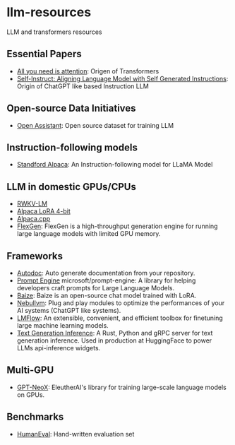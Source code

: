 # llm-resources
LLM and transformers resources


## Essential Papers

- [All you need is attention](https://arxiv.org/pdf/1706.03762): Origen of Transformers
- [Self-Instruct: Aligning Language Model with Self Generated Instructions](https://arxiv.org/pdf/2212.10560): Origin of ChatGPT like based Instruction LLM

## Open-source Data Initiatives

- [Open Assistant](https://open-assistant.io/): Open source dataset for training LLM

## Instruction-following models
- [Standford Alpaca](https://github.com/tatsu-lab/stanford_alpaca): An Instruction-following model for LLaMA Model

## LLM in domestic GPUs/CPUs

- [RWKV-LM](https://github.com/BlinkDL/RWKV-LM)
- [Alpaca LoRA 4-bit](https://github.com/johnsmith0031/alpaca_lora_4bit)
- [Alpaca.cpp](https://github.com/antimatter15/alpaca.cpp)
- [FlexGen](https://github.com/FMInference/FlexGen): FlexGen is a high-throughput generation engine for running large language models with limited GPU memory.

## Frameworks
- [Autodoc](https://github.com/context-labs/autodoc): Auto generate documentation from your repository.
- [Prompt Engine](https://github.com/microsoft/prompt-engine) microsoft/prompt-engine: A library for helping developers craft prompts for Large Language Models.
- [Baize](https://github.com/project-baize/baize-chatbot): Baize is an open-source chat model trained with LoRA.
- [Nebullvm](https://github.com/nebuly-ai/nebullvm): Plug and play modules to optimize the performances of your AI systems (ChatGPT like systems).
- [LMFlow](https://github.com/OptimalScale/LMFlow): An extensible, convenient, and efficient toolbox for finetuning large machine learning models.
- [Text Generation Inference](https://github.com/huggingface/text-generation-inference): A Rust, Python and gRPC server for text generation inference. Used in production at HuggingFace to power LLMs api-inference widgets.

## Multi-GPU

- [GPT-NeoX](https://github.com/EleutherAI/gpt-neox): EleutherAI's library for training large-scale language models on GPUs. 
## Benchmarks

- [HumanEval](https://github.com/openai/human-eval): Hand-written evaluation set
